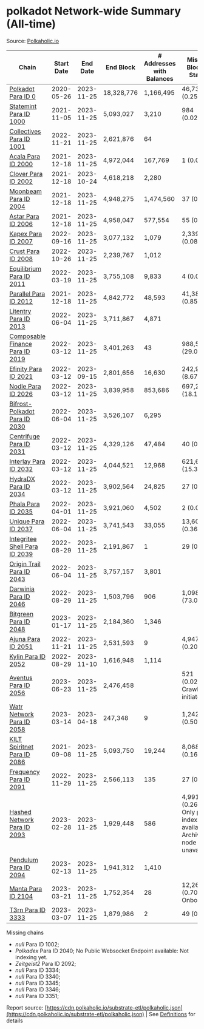 # polkadot Network-wide Summary (All-time)

Source: [Polkaholic.io](https://polkaholic.io)


| Chain            | Start Date | End Date | End Block | # Addresses with Balances | Missing Blocks / Status |
| ---------------- | ---------- | ---------| --------- | ------------------------- | ----------------------- |
| [Polkadot Para ID 0](/polkadot/0-polkadot) | 2020-05-26 | 2023-11-25 | 18,328,776 |  1,166,495 | 46,735 (0.25%)  |
| [Statemint Para ID 1000](/polkadot/1000-statemint) | 2021-11-05 | 2023-11-25 | 5,093,027 |  3,210 | 984 (0.02%)  |
| [Collectives Para ID 1001](/polkadot/1001-collectives) | 2022-11-21 | 2023-11-25 | 2,621,876 |  64 |    |
| [Acala Para ID 2000](/polkadot/2000-acala) | 2021-12-18 | 2023-11-25 | 4,972,044 |  167,769 | 1 (0.00%)  |
| [Clover Para ID 2002](/polkadot/2002-clover) | 2021-12-18 | 2023-10-24 | 4,618,218 |  2,280 |    |
| [Moonbeam Para ID 2004](/polkadot/2004-moonbeam) | 2021-12-18 | 2023-11-25 | 4,948,275 |  1,474,560 | 37 (0.00%)  |
| [Astar Para ID 2006](/polkadot/2006-astar) | 2021-12-18 | 2023-11-25 | 4,958,047 |  577,554 | 55 (0.00%)  |
| [Kapex Para ID 2007](/polkadot/2007-kapex) | 2022-09-16 | 2023-11-25 | 3,077,132 |  1,079 | 2,339 (0.08%)  |
| [Crust Para ID 2008](/polkadot/2008-crust) | 2022-10-26 | 2023-11-25 | 2,239,767 |  1,012 |    |
| [Equilibrium Para ID 2011](/polkadot/2011-equilibrium) | 2022-03-19 | 2023-11-25 | 3,755,108 |  9,833 | 4 (0.00%)  |
| [Parallel Para ID 2012](/polkadot/2012-parallel) | 2021-12-18 | 2023-11-25 | 4,842,772 |  48,593 | 41,386 (0.85%)  |
| [Litentry Para ID 2013](/polkadot/2013-litentry) | 2022-06-04 | 2023-11-25 | 3,711,867 |  4,871 |    |
| [Composable Finance Para ID 2019](/polkadot/2019-composable) | 2022-03-12 | 2023-11-25 | 3,401,263 |  43 | 988,587 (29.07%)  |
| [Efinity Para ID 2021](/polkadot/2021-efinity) | 2022-03-12 | 2023-09-15 | 2,801,656 |  16,630 | 242,949 (8.67%)  |
| [Nodle Para ID 2026](/polkadot/2026-nodle) | 2022-03-12 | 2023-11-25 | 3,839,958 |  853,686 | 697,249 (18.16%)  |
| [Bifrost-Polkadot Para ID 2030](/polkadot/2030-bifrost-dot) | 2022-06-04 | 2023-11-25 | 3,526,107 |  6,295 |    |
| [Centrifuge Para ID 2031](/polkadot/2031-centrifuge) | 2022-03-12 | 2023-11-25 | 4,329,126 |  47,484 | 40 (0.00%)  |
| [Interlay Para ID 2032](/polkadot/2032-interlay) | 2022-03-12 | 2023-11-25 | 4,044,521 |  12,968 | 621,629 (15.37%)  |
| [HydraDX Para ID 2034](/polkadot/2034-hydradx) | 2022-03-12 | 2023-11-25 | 3,902,564 |  24,825 | 27 (0.00%)  |
| [Phala Para ID 2035](/polkadot/2035-phala) | 2022-04-01 | 2023-11-25 | 3,921,060 |  4,502 | 2 (0.00%)  |
| [Unique Para ID 2037](/polkadot/2037-unique) | 2022-06-04 | 2023-11-25 | 3,741,543 |  33,055 | 13,605 (0.36%)  |
| [Integritee Shell Para ID 2039](/polkadot/2039-integritee-shell) | 2022-08-29 | 2023-11-25 | 2,191,867 |  1 | 29 (0.00%)  |
| [Origin Trail Para ID 2043](/polkadot/2043-origintrail) | 2022-06-04 | 2023-11-25 | 3,757,157 |  3,801 |    |
| [Darwinia Para ID 2046](/polkadot/2046-darwinia) | 2022-08-29 | 2023-11-25 | 1,503,796 |  906 | 1,098,050 (73.02%)  |
| [Bitgreen Para ID 2048](/polkadot/2048-bitgreen) | 2023-01-17 | 2023-11-25 | 2,184,360 |  1,346 |    |
| [Ajuna Para ID 2051](/polkadot/2051-ajuna) | 2022-11-21 | 2023-11-25 | 2,531,593 |  9 | 4,947 (0.20%)  |
| [Kylin Para ID 2052](/polkadot/2052-kylin) | 2022-08-29 | 2023-11-10 | 1,616,948 |  1,114 |    |
| [Aventus Para ID 2056](/polkadot/2056-aventus) | 2023-06-23 | 2023-11-25 | 2,476,458 |   | 521 (0.02%) Crawling initiated |
| [Watr Network Para ID 2058](/polkadot/2058-watr) | 2023-03-14 | 2023-04-18 | 247,348 |  9 | 1,242 (0.50%)  |
| [KILT Spiritnet Para ID 2086](/polkadot/2086-kilt) | 2021-09-08 | 2023-11-25 | 5,093,750 |  19,244 | 8,068 (0.16%)  |
| [Frequency Para ID 2091](/polkadot/2091-frequency) | 2022-11-29 | 2023-11-25 | 2,566,113 |  135 | 27 (0.00%)  |
| [Hashed Network Para ID 2093](/polkadot/2093-hashed) | 2023-02-28 | 2023-11-25 | 1,929,448 |  586 | 4,991 (0.26%) Only partial index available: Archive node unavailable |
| [Pendulum Para ID 2094](/polkadot/2094-pendulum) | 2023-02-13 | 2023-11-25 | 1,941,312 |  1,410 |    |
| [Manta Para ID 2104](/polkadot/2104-manta) | 2023-03-21 | 2023-11-25 | 1,752,354 |  28 | 12,262 (0.70%) Onboarding |
| [T3rn Para ID 3333](/polkadot/3333-t3rn) | 2023-03-07 | 2023-11-25 | 1,879,986 |  2 | 49 (0.00%)  |

Missing chains


* *null* Para ID 1002; 
* *Polkadex* Para ID 2040; No Public Websocket Endpoint available: Not indexing yet.
* *Zeitgeist2* Para ID 2092; 
* *null* Para ID 3334; 
* *null* Para ID 3340; 
* *null* Para ID 3345; 
* *null* Para ID 3346; 
* *null* Para ID 3351; 

Report source: [https://cdn.polkaholic.io/substrate-etl/polkaholic.json](https://cdn.polkaholic.io/substrate-etl/polkaholic.json) | See [Definitions](/DEFINITIONS.md) for details
